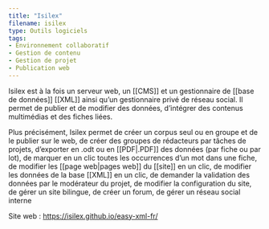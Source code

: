 ```yaml
---
title: "Isilex"
filename: isilex
type: Outils logiciels
tags:
- Environnement collaboratif
- Gestion de contenu
- Gestion de projet
- Publication web
---
```


Isilex est à la fois un serveur web, un [[CMS]] et un gestionnaire de [[base de données]] [[XML]] ainsi qu’un gestionnaire privé de réseau social. Il permet de publier et de modifier des données, d’intégrer des contenus multimédias et des fiches liées. 

Plus précisément, Isilex permet de créer un corpus seul ou en groupe et de le publier sur le web, de créer des groupes de rédacteurs par tâches de projets, d’exporter en .odt ou en [[PDF|.PDF]] des données (par fiche ou par lot), de marquer en un clic toutes les occurrences d’un mot dans une fiche, de modifier les [[page web|pages web]] du [[site]] en un clic, de modifier les données de la base [[XML]] en un clic, de demander la validation des données par le modérateur du projet, de modifier la configuration du site, de gérer un site bilingue, de créer un forum, de gérer un réseau social interne

Site web : <https://isilex.github.io/easy-xml-fr/>

